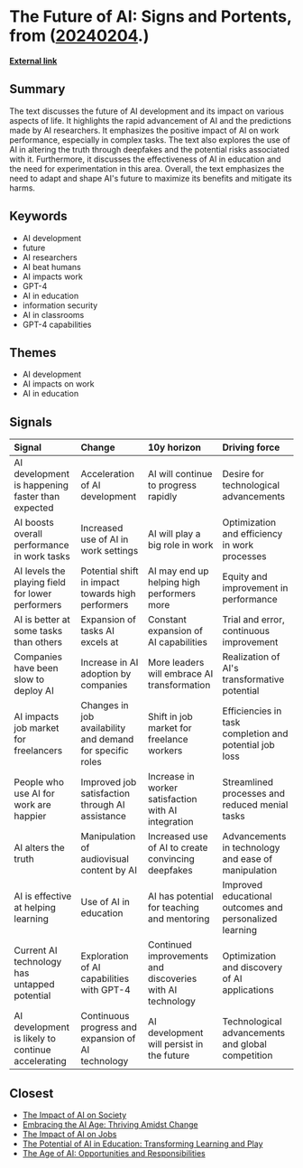 # __The Future of AI: Signs and Portents__, from ([20240204](https://kghosh.substack.com/p/20240204).)

__[External link](https://www.oneusefulthing.org/p/signs-and-portents)__



## Summary

The text discusses the future of AI development and its impact on various aspects of life. It highlights the rapid advancement of AI and the predictions made by AI researchers. It emphasizes the positive impact of AI on work performance, especially in complex tasks. The text also explores the use of AI in altering the truth through deepfakes and the potential risks associated with it. Furthermore, it discusses the effectiveness of AI in education and the need for experimentation in this area. Overall, the text emphasizes the need to adapt and shape AI's future to maximize its benefits and mitigate its harms.

## Keywords

* AI development
* future
* AI researchers
* AI beat humans
* AI impacts work
* GPT-4
* AI in education
* information security
* AI in classrooms
* GPT-4 capabilities

## Themes

* AI development
* AI impacts on work
* AI in education

## Signals

| Signal                                            | Change                                                    | 10y horizon                                               | Driving force                                           |
|:--------------------------------------------------|:----------------------------------------------------------|:----------------------------------------------------------|:--------------------------------------------------------|
| AI development is happening faster than expected  | Acceleration of AI development                            | AI will continue to progress rapidly                      | Desire for technological advancements                   |
| AI boosts overall performance in work tasks       | Increased use of AI in work settings                      | AI will play a big role in work                           | Optimization and efficiency in work processes           |
| AI levels the playing field for lower performers  | Potential shift in impact towards high performers         | AI may end up helping high performers more                | Equity and improvement in performance                   |
| AI is better at some tasks than others            | Expansion of tasks AI excels at                           | Constant expansion of AI capabilities                     | Trial and error, continuous improvement                 |
| Companies have been slow to deploy AI             | Increase in AI adoption by companies                      | More leaders will embrace AI transformation               | Realization of AI's transformative potential            |
| AI impacts job market for freelancers             | Changes in job availability and demand for specific roles | Shift in job market for freelance workers                 | Efficiencies in task completion and potential job loss  |
| People who use AI for work are happier            | Improved job satisfaction through AI assistance           | Increase in worker satisfaction with AI integration       | Streamlined processes and reduced menial tasks          |
| AI alters the truth                               | Manipulation of audiovisual content by AI                 | Increased use of AI to create convincing deepfakes        | Advancements in technology and ease of manipulation     |
| AI is effective at helping learning               | Use of AI in education                                    | AI has potential for teaching and mentoring               | Improved educational outcomes and personalized learning |
| Current AI technology has untapped potential      | Exploration of AI capabilities with GPT-4                 | Continued improvements and discoveries with AI technology | Optimization and discovery of AI applications           |
| AI development is likely to continue accelerating | Continuous progress and expansion of AI technology        | AI development will persist in the future                 | Technological advancements and global competition       |

## Closest

* [The Impact of AI on Society](87709d0e31dee725ec1f54b7f4facbc4)
* [Embracing the AI Age: Thriving Amidst Change](23a3410059759ba4214235628d4ebd4b)
* [The Impact of AI on Jobs](17cff4adea214f71c7a5eed15307b0e7)
* [The Potential of AI in Education: Transforming Learning and Play](adf886a1b9fd74281e0a43c3e7c70def)
* [The Age of AI: Opportunities and Responsibilities](2449c2fc4b8afc7e268db4987fa821e5)